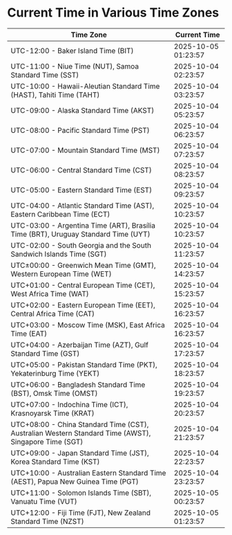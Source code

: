 # Current Time in Various Time Zones

| Time Zone | Current Time |
|-----------|--------------|
| UTC-12:00 - Baker Island Time (BIT) | 2025-10-05 01:23:57 |
| UTC-11:00 - Niue Time (NUT), Samoa Standard Time (SST) | 2025-10-04 02:23:57 |
| UTC-10:00 - Hawaii-Aleutian Standard Time (HAST), Tahiti Time (TAHT) | 2025-10-04 03:23:57 |
| UTC-09:00 - Alaska Standard Time (AKST) | 2025-10-04 05:23:57 |
| UTC-08:00 - Pacific Standard Time (PST) | 2025-10-04 06:23:57 |
| UTC-07:00 - Mountain Standard Time (MST) | 2025-10-04 07:23:57 |
| UTC-06:00 - Central Standard Time (CST) | 2025-10-04 08:23:57 |
| UTC-05:00 - Eastern Standard Time (EST) | 2025-10-04 09:23:57 |
| UTC-04:00 - Atlantic Standard Time (AST), Eastern Caribbean Time (ECT) | 2025-10-04 10:23:57 |
| UTC-03:00 - Argentina Time (ART), Brasília Time (BRT), Uruguay Standard Time (UYT) | 2025-10-04 10:23:57 |
| UTC-02:00 - South Georgia and the South Sandwich Islands Time (SGT) | 2025-10-04 11:23:57 |
| UTC±00:00 - Greenwich Mean Time (GMT), Western European Time (WET) | 2025-10-04 14:23:57 |
| UTC+01:00 - Central European Time (CET), West Africa Time (WAT) | 2025-10-04 15:23:57 |
| UTC+02:00 - Eastern European Time (EET), Central Africa Time (CAT) | 2025-10-04 16:23:57 |
| UTC+03:00 - Moscow Time (MSK), East Africa Time (EAT) | 2025-10-04 16:23:57 |
| UTC+04:00 - Azerbaijan Time (AZT), Gulf Standard Time (GST) | 2025-10-04 17:23:57 |
| UTC+05:00 - Pakistan Standard Time (PKT), Yekaterinburg Time (YEKT) | 2025-10-04 18:23:57 |
| UTC+06:00 - Bangladesh Standard Time (BST), Omsk Time (OMST) | 2025-10-04 19:23:57 |
| UTC+07:00 - Indochina Time (ICT), Krasnoyarsk Time (KRAT) | 2025-10-04 20:23:57 |
| UTC+08:00 - China Standard Time (CST), Australian Western Standard Time (AWST), Singapore Time (SGT) | 2025-10-04 21:23:57 |
| UTC+09:00 - Japan Standard Time (JST), Korea Standard Time (KST) | 2025-10-04 22:23:57 |
| UTC+10:00 - Australian Eastern Standard Time (AEST), Papua New Guinea Time (PGT) | 2025-10-04 23:23:57 |
| UTC+11:00 - Solomon Islands Time (SBT), Vanuatu Time (VUT) | 2025-10-05 00:23:57 |
| UTC+12:00 - Fiji Time (FJT), New Zealand Standard Time (NZST) | 2025-10-05 01:23:57 |
